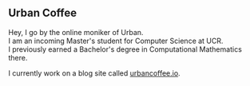 ## Urban Coffee
Hey, I go by the online moniker of Urban. <br/>
I am an incoming Master's student for Computer Science at UCR. <br/>
I previously earned a Bachelor's degree in Computational Mathematics there.

I currently work on a blog site called [urbancoffee.io](https://urbancoffee.io).

<!--
**UrbanCoffee/UrbanCoffee** is a ✨ _special_ ✨ repository because its `README.md` (this file) appears on your GitHub profile.

Here are some ideas to get you started:

- 🔭 I’m currently working on ...
- 🌱 I’m currently learning ...
- 👯 I’m looking to collaborate on ...
- 🤔 I’m looking for help with ...
- 💬 Ask me about ...
- 📫 How to reach me: ...
- 😄 Pronouns: ...
- ⚡ Fun fact: ...
-->
